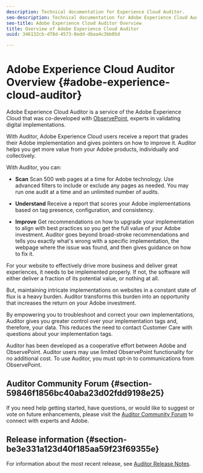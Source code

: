 ```yaml
---
description: Technical documentation for Experience Cloud Auditor.
seo-description: Technical documentation for Adobe Experience Cloud Auditor.
seo-title: Adobe Experience Cloud Auditor Overview 
title: Overview of Adobe Experience Cloud Auditor
uuid: 346132cb-d78d-4573-8edd-dbaa4c3bb05d

---
```


# Adobe Experience Cloud Auditor Overview {#adobe-experience-cloud-auditor}

Adobe Experience Cloud Auditor is a service of the Adobe Experience Cloud that was co-developed with [ObservePoint](https://www.observepoint.com/), experts in validating digital implementations.

With Auditor, Adobe Experience Cloud users receive a report that grades their Adobe implementation and gives pointers on how to improve it. Auditor helps you get more value from your Adobe products, individually and collectively.

With Auditor, you can:

* **Scan** Scan 500 web pages at a time for Adobe technology. Use advanced filters to include or exclude any pages as needed. You may run one audit at a time and an unlimited number of audits. 

* **Understand** Receive a report that scores your Adobe implementations based on tag presence, configuration, and consistency. 

* **Improve** Get recommendations on how to upgrade your implementation to align with best practices so you get the full value of your Adobe investment. Auditor goes beyond broad-stroke recommendations and tells you exactly what's wrong with a specific implementation, the webpage where the issue was found, and then gives guidance on how to fix it.

For your website to effectively drive more business and deliver great experiences, it needs to be implemented properly. If not, the software will either deliver a fraction of its potential value, or nothing at all.

But, maintaining intricate implementations on websites in a constant state of flux is a heavy burden. Auditor transforms this burden into an opportunity that increases the return on your Adobe investment.

By empowering you to troubleshoot and correct your own implementations, Auditor gives you greater control over your implementation tags and, therefore, your data. This reduces the need to contact Customer Care with questions about your implementation tags.

Auditor has been developed as a cooperative effort between Adobe and ObservePoint. Auditor users may use limited ObservePoint functionality for no additional cost. To use Auditor, you must opt-in to communications from ObservePoint.

## Auditor Community Forum {#section-59846f1856bc40aba23d02fdd9198e25}

If you need help getting started, have questions, or would like to suggest or vote on future enhancements, please visit the [Auditor Community Forum](https://forums.adobe.com/community/experience-cloud/platform/core-services/activation-service/auditor) to connect with experts and Adobe.

## Release information {#section-be3e331a123d40f185aa59f23f69355e}

For information about the most recent release, see [Auditor Release Notes](release-notes.md#topic-8fa9e41bc3a54240b1873cebe36b75b1). 

